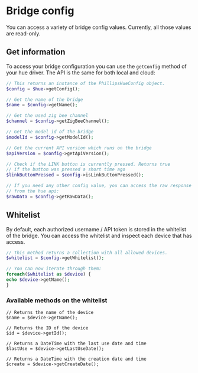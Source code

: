# Bridge config

You can access a variety of bridge config values. Currently, all those values are
read-only.

## Get information

To access your bridge configuration you can use the `getConfig` method of your
hue driver. The API is the same for both local and cloud:

```php
// This returns an instance of the PhillipsHueConfig object.
$config = $hue->getConfig();

// Get the name of the bridge
$name = $config->getName();

// Get the used zig bee channel
$channel = $config->getZigBeeChannel();

// Get the model id of the bridge
$modelId = $config->getModelId();

// Get the current API version which runs on the bridge
$apiVersion = $config->getApiVersion();

// Check if the LINK button is currently pressed. Returns true
// if the button was pressed a short time ago
$linkButtonPressed = $config->isLinkButtonPressed();

// If you need any other config value, you can access the raw response
// from the hue api:
$rawData = $config->getRawData();
```

## Whitelist

By default, each authorized username / API token is stored in the whitelist of the
bridge. You can access the whitelist and inspect each device that has access.

```php
// This method returns a collection with all allowed devices.
$whitelist = $config->getWhitelist();

// You can now iterate through them:
foreach($whitelist as $device) {
echo $device->getName();
}
```

### Available methods on the whitelist
```
// Returns the name of the device
$name = $device->getName();

// Returns the ID of the device
$id = $device->getId();

// Returns a DateTime with the last use date and time
$lastUse = $device->getLastUseDate();

// Returns a DateTime with the creation date and time
$create = $device->getCreateDate();
```